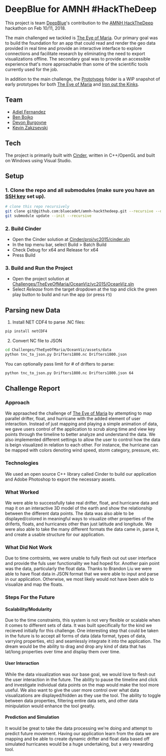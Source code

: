 # DeepBlue for AMNH #HackTheDeep

This project is team [DeepBlue](https://github.com/bluecadet)'s contribution to the [AMNH HackTheDeep](https://github.com/amnh/HackTheDeep/) hackathon on Feb 10/11, 2018.

The main challenged we tackled is [The Eye of Maria](https://github.com/amnh/HackTheDeep/wiki/The-Eye-of-Maria). Our primary goal was to build the foundation for an app that could read and render the geo data provided in real time and provide an interactive interface to explore connections and facilitate research by eliminating the need to export visualizations offline. The secondary goal was to provide an accessible experience that's more approachable than some of the scientific tools currently used for the job.

In addition to the main challenge, the [Prototypes](Prototypes/) folder is a WIP snapshot of early prototypes for both [The Eye of Maria](https://github.com/amnh/HackTheDeep/wiki/The-Eye-of-Maria) and [Iron out the Kinks](https://github.com/amnh/HackTheDeep/wiki/Iron-Out-the-Kinks).

## Team

- [Adiel Fernandez](https://github.com/adielfernandez)
- [Ben Bojko](https://github.com/adielfernandez)
- [Devon Burgoyne](https://github.com/DevonBurgoyne)
- [Kevin Zakzsevski](https://github.com/kevinzak)

## Tech

The project is primarily built with [Cinder](https://github.com/cinder/Cinder/), written in C++/OpenGL and built on Windows using Visual Studio.

## Setup

### 1. Clone the repo and all submodules (make sure you have an [SSH key](https://github.com/settings/keys) set up).

```bash
# clone this repo recursively
git clone git@github.com:bluecadet/amnh-hackthedeep.git --recursive --depth=1
git submodule update --init --recursive
```

### 2. Build Cinder

- Open the Cinder solution at [Cinder/proj/vc2015/cinder.sln](Cinder/proj/vc2015/cinder.sln)
- In the top menu bar, select Build > Batch Build
- Check Debug for x64 and Release for x64
- Press Build

### 3. Build and Run the Project

- Open the project solution at [Challenges/TheEyeOfMaria/OceanViz/vc2015/OceanViz.sln](Challenges/TheEyeOfMaria/OceanViz/vc2015/OceanViz.sln)
- Select *Release* from the target dropdown at the top and click the green play button to build and run the app (or press `F5`)

## Parsing new Data

1. Install NET CDF4 to parse .NC files:
  ```bash
  pip install netCDF4
  ```
2. Convert NC file to JSON
  ```bash
  cd Challenges/TheEyeOfMaria/OceanViz/assets/data
  python tnc_to_json.py Drifters1800.nc Drifters1800.json
  ```
  You can optionally pass limit for # of drifters to parse:
  ```bash
  python tnc_to_json.py Drifters1800.nc Drifters1800.json 64
  ```



## Challenge Report

### Approach
We appraached the challenge of [The Eye of Maria](https://github.com/amnh/HackTheDeep/wiki/The-Eye-of-Maria) by attempting to map parallel drifter, float, and hurricane with the added element of user interaction. Instead of just mapping and playing a simple animation of data, we gave users control of the application to scrub along time and view key points through the timeline to better analyze and understand the data. We also implemented different settings to allow the user to control how the data is beign visualized in relation to each other. For instance, the hurricane can be mapped with colors denoting wind speed, storm category, pressure, etc.

### Technologies
We used an open source C++ library called Cinder to build our application and Adobe Photoshop to export the necessary assets.

### What Worked
We were able to successfully take real drifter, float, and hurricane data and map it on an interactive 3D model of the earth and show the relationship between the different data points. The data was also able to be displayed/colored in meaningful ways to visualize other properties of the driferts, floats, and hurricanes other than just latitude and longitude. We were also able to take the many different formats the data came in, parse it, and create a usable structure for our application.

### What Did Not Work
Due to time contraints, we were unable to fully flesh out out user interface and provide the fuls user functionality we had hoped for. Another pain point was the data, particularly the float data. Thanks to Brandon Liu we were able to have float data in JSON format that we were able to input and parse in our application. Otherwise, we most likely would not have been able to visualize and map the floats.

### Steps For the Future
#### Scalability/Modularity
Due to the time constraints, this system is not very flexible or scalable when it comes to different sets of data. It was built specifically for the kind we recieved initially for this challenge. One interesting step that could be taken in the future is to accept all forms of data (data format, types of data, varrying properties, etc) and seamlessly integrate it into the application. The dream would be the ability to drag and drop any kind of data that has lat/long properties over time and display them over time.

#### User Interaction
While the data visualization was our base goal, we would love to flesh out the user interaction in the future. The ability to pause the timeline and click and investigate individual data points on the map would make the tool more useful. We also want to give the user more control over what data visualizations are displayed/hidden as they use the tool. The ability to toggle between data properties, filtering entire data sets, and other data minipulation would enhance the tool greatly.

#### Prediction and Simulation
It would be great to take the data processing we're doing and attempt to predict future movement. Having our application learn from the data we are mapping and be able to create dynamic drifter and float data based off simulated hurricanes would be a huge undertaking, but a very rewarding tool.  
